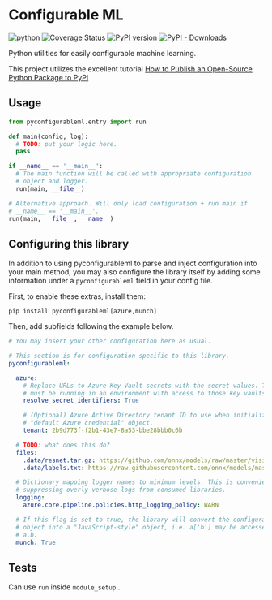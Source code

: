 # Configurable ML

[![python](https://github.com/dkmiller/pyconfigurableml/workflows/python/badge.svg)](https://github.com/dkmiller/pyconfigurableml/actions?query=workflow%3Apython)
[![Coverage Status](https://coveralls.io/repos/github/dkmiller/pyconfigurableml/badge.svg?branch=master)](https://coveralls.io/github/dkmiller/pyconfigurableml?branch=master)
[![PyPI version](https://badge.fury.io/py/pyconfigurableml.svg)](https://badge.fury.io/py/pyconfigurableml)
[![PyPI - Downloads](https://img.shields.io/pypi/dm/pyconfigurableml)](https://pypi.org/project/pyconfigurableml/)

Python utilities for easily configurable machine learning.

This project utilizes the excellent tutorial
[How to Publish an Open-Source Python Package to PyPI](https://realpython.com/pypi-publish-python-package/)

## Usage

```python
from pyconfigurableml.entry import run

def main(config, log):
  # TODO: put your logic here.
  pass

if __name__ == '__main__':
  # The main function will be called with appropriate configuration
  # object and logger.
  run(main, __file__)

# Alternative approach. Will only load configuration + run main if
# __name__ == '__main__'.
run(main, __file__, __name__)
```

## Configuring this library

In addition to using pyconfigurableml to parse and inject configuration into
your main method, you may also configure the library itself by adding some
information under a `pyconfigurableml` field in your config file.

First, to enable these extras, install them:

```
pip install pyconfigurableml[azure,munch]
```

Then, add subfields following the example below.

```yml
# You may insert your other configuration here as usual.

# This section is for configuration specific to this library.
pyconfigurableml:

  azure:
    # Replace URLs to Azure Key Vault secrets with the secret values. The code
    # must be running in an environment with access to those key vaults.
    resolve_secret_identifiers: True

    # (Optional) Azure Active Directory tenant ID to use when initializing a
    # "default Azure credential" object.
    tenant: 2b9d773f-f2b1-43e7-8a53-bbe28bbb0c6b

  # TODO: what does this do?
  files:
    .data/resnet.tar.gz: https://github.com/onnx/models/raw/master/vision/classification/resnet/model/resnet18-v2-7.tar.gz
    .data/labels.txt: https://raw.githubusercontent.com/onnx/models/master/vision/classification/synset.txt

  # Dictionary mapping logger names to minimum levels. This is convenient for
  # suppressing overly verbose logs from consumed libraries.
  logging:
    azure.core.pipeline.policies.http_logging_policy: WARN

  # If this flag is set to true, the library will convert the configuration
  # object into a "JavaScript-style" object, i.e. a['b'] may be accessed via
  # a.b.
  munch: True
```

## Tests

Can use `run` inside `module_setup`...
